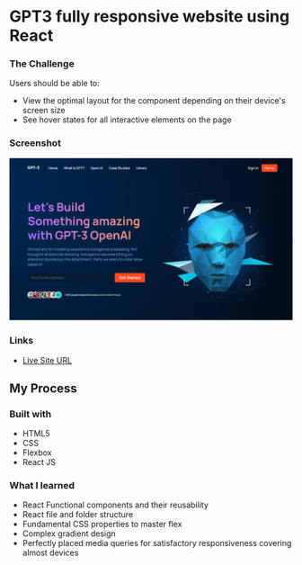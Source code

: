 # GPT3 fully responsive website using React 


### The Challenge

Users should be able to:

- View the optimal layout for the component depending on their device's screen size
- See hover states for all interactive elements on the page


### Screenshot

![](src/assets/Screenshot.png)

### Links

- [Live Site URL](https://mdajmalshadab.github.io/FED-Projects/index.html)

## My Process

### Built with

- HTML5
- CSS
- Flexbox
- React JS


### What I learned

- React Functional components and their reusability
- React file and folder structure
- Fundamental CSS properties to master flex
- Complex gradient design 
- Perfectly placed media queries for satisfactory responsiveness covering almost devices
